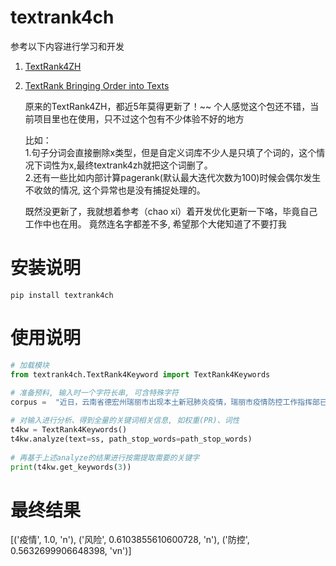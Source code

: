 # textrank4ch

参考以下内容进行学习和开发
1. [TextRank4ZH](https://github.com/someus/TextRank4ZH)
2. [TextRank Bringing Order into Texts](http://web.eecs.umich.edu/~mihalcea/papers/mihalcea.emnlp04.pdf)



    原来的TextRank4ZH，都近5年莫得更新了！~~
    个人感觉这个包还不错，当前项目里也在使用，只不过这个包有不少体验不好的地方

    比如：  
    1.句子分词会直接删除x类型，但是自定义词库不少人是只填了个词的，这个情况下词性为x,最终textrank4zh就把这个词删了。  
    2.还有一些比如内部计算pagerank(默认最大迭代次数为100)时候会偶尔发生不收敛的情况, 这个异常也是没有捕捉处理的。

    既然没更新了，我就想着参考（chao xi）着开发优化更新一下咯，毕竟自己工作中也在用。
    竟然连名字都差不多, 希望那个大佬知道了不要打我


# 安装说明

```shell
pip install textrank4ch
```

# 使用说明
```python
# 加载模块
from textrank4ch.TextRank4Keyword import TextRank4Keywords
    
# 准备预料, 输入时一个字符长串, 可含特殊字符
corpus =  "近日，云南省德宏州瑞丽市出现本土新冠肺炎疫情，瑞丽市疫情防控工作指挥部已经发布通告，从7月5日8时起，所有人员非必要不进出瑞丽；自7月6日12时起，将瑞丽市姐告国门社区调整为中风险地区，其他区域为低风险地区。鉴于云南省德宏州疫情变化形势，为严格落实“外防输入、内防反弹”的防控策略，有效控制和降低疫情传播风险，市疾控中心向广大市民发出紧急提醒"

# 对输入进行分析、得到全量的关键词相关信息, 如权重(PR)、词性
t4kw = TextRank4Keywords()
t4kw.analyze(text=ss, path_stop_words=path_stop_words)
    
# 再基于上述analyze的结果进行按需提取需要的关键字
print(t4kw.get_keywords(3))
```

# 最终结果
[('疫情', 1.0, 'n'), ('风险', 0.6103855610600728, 'n'), ('防控', 0.5632699906648398, 'vn')]




